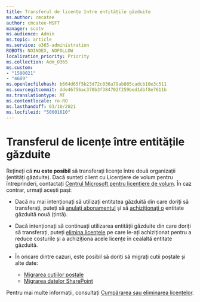```yaml
---
title: Transferul de licențe între entitățile găzduite
ms.author: cmcatee
author: cmcatee-MSFT
manager: scotv
ms.audience: Admin
ms.topic: article
ms.service: o365-administration
ROBOTS: NOINDEX, NOFOLLOW
localization_priority: Priority
ms.collection: Adm_O365
ms.custom:
- "1500021"
- "4689"
ms.openlocfilehash: b664d65f5b23d72c036a79ab805cadcb10e3c511
ms.sourcegitcommit: dde46756ac370b3f384702f259bed1dbf8e7611b
ms.translationtype: MT
ms.contentlocale: ro-RO
ms.lasthandoff: 03/10/2021
ms.locfileid: "50601610"
---
```

# <a name="transfer-licenses-between-tenants"></a>Transferul de licențe între entitățile găzduite

Rețineți că **nu este posibil** să transferați licențe între două organizații (entități găzduite). Dacă sunteți client cu Licențiere de volum pentru întreprinderi, contactați [Centrul Microsoft pentru licențiere de volum](https://support.microsoft.com/help/4471406/how-to-contact-the-microsoft-volume-licensing-service-center). În caz contrar, urmați acești pași:

- Dacă nu mai intenționați să utilizați entitatea găzduită din care doriți să transferați, puteți să [anulați abonamentul](https://admin.microsoft.com/Adminportal/Home?source=applauncher#/subscriptions) și să [achiziționați o](https://www.microsoft.com/microsoft-365/business/compare-all-microsoft-365-business-products?rtc=2&activetab=tab:primaryr2) entitate găzduită nouă (țintă).
- Dacă intenționați să continuați utilizarea entității găzduite din care doriți să transferați, puteți [elimina licențele](https://docs.microsoft.com/microsoft-365/commerce/licenses/buy-licenses#buy-or-remove-licenses-for-your-business-subscription) pe care le-ați achiziționat pentru a reduce costurile și a achiziționa acele licențe în cealaltă entitate găzduită.
- În oricare dintre cazuri, este posibil să doriți să migrați cutii poștale și alte date:

    - [Migrarea cutiilor poștale](https://docs.microsoft.com/Exchange/mailbox-migration/migrate-mailboxes-across-tenants)
    - [Migrarea datelor SharePoint](https://aka.ms/modernSpoAdminCenter/CloudContentMigrations)

Pentru mai multe informații, consultați [Cumpărarea sau eliminarea licențelor](https://docs.microsoft.com/microsoft-365/commerce/licenses/buy-licenses).